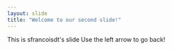 ```yaml
---
layout: slide
title: "Welcome to our second slide!"
---
```

This is sfrancoisdt's slide
Use the left arrow to go back!